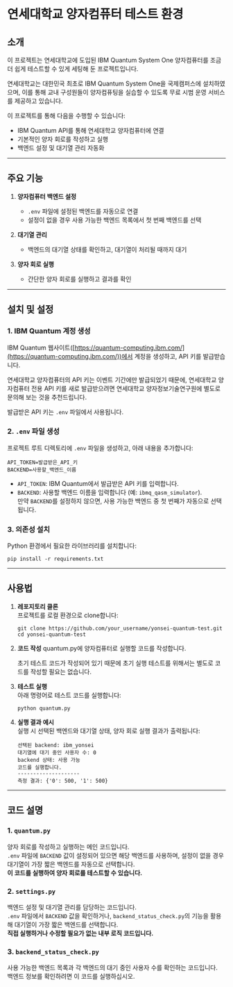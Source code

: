 # 연세대학교 양자컴퓨터 테스트 환경

## 소개

이 프로젝트는 연세대학교에 도입된 IBM Quantum System One 양자컴퓨터를 조금 더 쉽게 테스트할 수 있게 세팅해 둔 프로젝트입니다.

연세대학교는 대한민국 최초로 IBM Quantum System One을 국제캠퍼스에 설치하였으며, 이를 통해 교내 구성원들이 양자컴퓨팅을 실습할 수 있도록 무료 시범 운영 서비스를 제공하고 있습니다.

이 프로젝트를 통해 다음을 수행할 수 있습니다:

- IBM Quantum API를 통해 연세대학교 양자컴퓨터에 연결
- 기본적인 양자 회로를 작성하고 실행
- 백엔드 설정 및 대기열 관리 자동화

---

## 주요 기능

1. **양자컴퓨터 백엔드 설정**

   - `.env` 파일에 설정된 백엔드를 자동으로 연결
   - 설정이 없을 경우 사용 가능한 백엔드 목록에서 첫 번째 백엔드를 선택

2. **대기열 관리**

   - 백엔드의 대기열 상태를 확인하고, 대기열이 처리될 때까지 대기

3. **양자 회로 실행**
   - 간단한 양자 회로를 실행하고 결과를 확인

---

## 설치 및 설정

### 1. IBM Quantum 계정 생성

IBM Quantum 웹사이트([https://quantum-computing.ibm.com/](https://quantum-computing.ibm.com/))에서 계정을 생성하고, API 키를 발급받습니다.

연세대학교 양자컴퓨터의 API 키는 이벤트 기간에만 발급되었기 때문에, 연세대학교 양자컴퓨터 전용 API 키를 새로 발급받으려면 연세대학교 양자정보기술연구원에 별도로 문의해 보는 것을 추천드립니다.

발급받은 API 키는 `.env` 파일에서 사용됩니다.

### 2. `.env` 파일 생성

프로젝트 루트 디렉토리에 `.env` 파일을 생성하고, 아래 내용을 추가합니다:

```
API_TOKEN=발급받은_API_키
BACKEND=사용할_백엔드_이름
```

- `API_TOKEN`: IBM Quantum에서 발급받은 API 키를 입력합니다.
- `BACKEND`: 사용할 백엔드 이름을 입력합니다 (예: `ibmq_qasm_simulator`).  
  만약 `BACKEND`를 설정하지 않으면, 사용 가능한 백엔드 중 첫 번째가 자동으로 선택됩니다.

### 3. 의존성 설치

Python 환경에서 필요한 라이브러리를 설치합니다:

```
pip install -r requirements.txt
```

---

## 사용법

1. **레포지토리 클론**  
   프로젝트를 로컬 환경으로 clone합니다:

   ```
   git clone https://github.com/your_username/yonsei-quantum-test.git
   cd yonsei-quantum-test
   ```

2. **코드 작성**
   quantum.py에 양자컴퓨터로 실행할 코드를 작성합니다.

   초기 테스트 코드가 작성되어 있기 때문에 초기 실행 테스트를 위해서는 별도로 코드를 작성할 필요는 없습니다.

3. **테스트 실행**  
   아래 명령어로 테스트 코드를 실행합니다:

   ```
   python quantum.py
   ```

4. **실행 결과 예시**  
   실행 시 선택된 백엔드와 대기열 상태, 양자 회로 실행 결과가 출력됩니다:

   ```
   선택된 backend: ibm_yonsei
   대기열에 대기 중인 사용자 수: 0
   backend 상태: 사용 가능
   코드를 실행합니다.
   --------------------
   측정 결과: {'0': 500, '1': 500}
   ```

---

## 코드 설명

### 1. `quantum.py`

양자 회로를 작성하고 실행하는 메인 코드입니다.  
`.env` 파일에 `BACKEND` 값이 설정되어 있으면 해당 백엔드를 사용하며, 설정이 없을 경우 대기열이 가장 짧은 백엔드를 자동으로 선택합니다.  
**이 코드를 실행하여 양자 회로를 테스트할 수 있습니다.**

### 2. `settings.py`

백엔드 설정 및 대기열 관리를 담당하는 코드입니다.  
`.env` 파일에서 `BACKEND` 값을 확인하거나, `backend_status_check.py`의 기능을 활용해 대기열이 가장 짧은 백엔드를 선택합니다.  
**직접 실행하거나 수정할 필요가 없는 내부 로직 코드입니다.**

### 3. `backend_status_check.py`

사용 가능한 백엔드 목록과 각 백엔드의 대기 중인 사용자 수를 확인하는 코드입니다.  
백엔드 정보를 확인하려면 이 코드를 실행하십시오.
